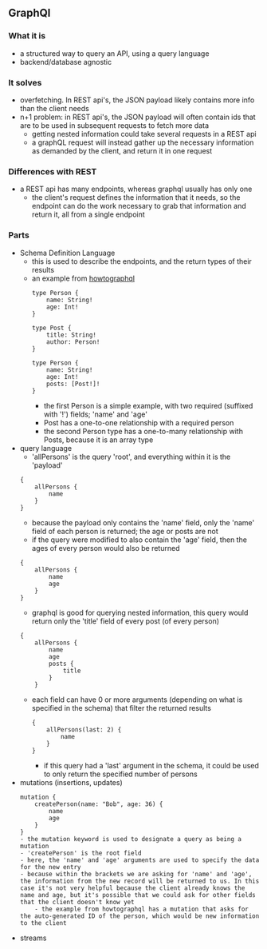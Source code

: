 ## GraphQl

### What it is
- a structured way to query an API, using a query language
- backend/database agnostic

### It solves
- overfetching. In REST api's, the JSON payload likely contains more info than the client needs
- n+1 problem: in REST api's, the JSON payload will often contain ids that are to be used in subsequent requests to fetch more data
    - getting nested information could take several requests in a REST api
    - a graphQL request will instead gather up the necessary information as demanded by the client, and return it in one request

### Differences with REST
- a REST api has many endpoints, whereas graphql usually has only one
    - the client's request defines the information that it needs, so the endpoint can do the work necessary to grab that information and return it, all from a single endpoint

### Parts
- Schema Definition Language
    - this is used to describe the endpoints, and the return types of their results
    - an example from [howtographql](https://www.howtographql.com/basics/2-core-concepts/)
        ```
        type Person {
            name: String!
            age: Int!
        }

        type Post {
            title: String!
            author: Person!
        }

        type Person {
            name: String!
            age: Int!
            posts: [Post!]!
        }
        ```
        - the first Person is a simple example, with two required (suffixed with '!') fields; 'name' and 'age'
        - Post has a one-to-one relationship with a required person
        - the second Person type has a one-to-many relationship with Posts, because it is an array type
- query language
    - 'allPersons' is the query 'root', and everything within it is the 'payload'
    ```
    {
        allPersons {
            name
        }
    }
    ```
    - because the payload only contains the 'name' field, only the 'name' field of each person is returned; the age or posts are not
    - if the query were modified to also contain the 'age' field, then the ages of every person would also be returned
    ```
    {
        allPersons {
            name
            age
        }
    }
    ```
    - graphql is good for querying nested information, this query would return only the 'title' field of every post (of every person)
    ```
    {
        allPersons {
            name
            age
            posts {
                title
            }
        }
    ```
    - each field can have 0 or more arguments (depending on what is specified in the schema) that filter the returned results
        ```
        {
            allPersons(last: 2) {
                name
            }
        }
        ```
        - if this query had a 'last' argument in the schema, it could be used to only return the specified number of persons
- mutations (insertions, updates)
    ```
    mutation {
        createPerson(name: "Bob", age: 36) {
            name
            age
        }
    }
    - the mutation keyword is used to designate a query as being a mutation
    - 'createPerson' is the root field
    - here, the 'name' and 'age' arguments are used to specify the data for the new entry
    - because within the brackets we are asking for 'name' and 'age', the information from the new record will be returned to us. In this case it's not very helpful because the client already knows the name and age, but it's possible that we could ask for other fields that the client doesn't know yet
        - the example from howtographql has a mutation that asks for the auto-generated ID of the person, which would be new information to the client
- streams

